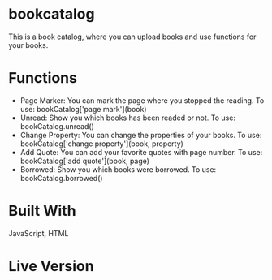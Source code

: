 # bookcatalog

This is a book catalog, where you can upload books and use functions for your books.

# Functions

* Page Marker: You can mark the page where you stopped the reading. To use: bookCatalog\['page mark'\](book)
* Unread: Show you which books has been readed or not. To use: bookCatalog.unread()
* Change Property: You can change the properties of your books. To use: bookCatalog\['change property'\](book, property)
* Add Quote: You can add your favorite quotes with page number. To use: bookCatalog\['add quote'\](book, page)
* Borrowed: Show you which books were borrowed. To use: bookCatalog.borrowed()

# Built With

JavaScript, HTML

# Live Version

